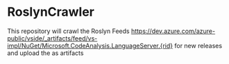 # RoslynCrawler

This repository will crawl the Roslyn Feeds https://dev.azure.com/azure-public/vside/_artifacts/feed/vs-impl/NuGet/Microsoft.CodeAnalysis.LanguageServer.{rid} for new releases and upload the as artifacts


